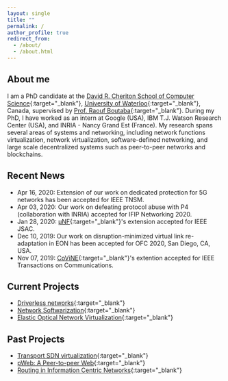```yaml
---
layout: single
title: ""
permalink: /
author_profile: true
redirect_from: 
  - /about/
  - /about.html
---
```


## About me
I am a PhD candidate at the [David R. Cheriton School of Computer Science](https://cs.uwaterloo.ca){:target="_blank"}, [University of Waterloo](https://uwaterloo.ca){:target="_blank"}, Canada, supervised by [Prof. Raouf Boutaba](https://rboutaba.cs.uwaterloo.ca){:target="_blank"}. During my PhD, I have worked as an intern at Google (USA), IBM T.J. Watson Research Center (USA), and INRIA - Nancy Grand Est (France). My research spans several areas of systems and networking, including network functions virtualization, network virtualization, software-defined networking, and large scale decentralized systems such as peer-to-peer networks and blockchains. 

## Recent News
- Apr 16, 2020: Extension of our work on dedicated protection for 5G networks has been accepted for IEEE TNSM.
- Apr 03, 2020: Our work on defeating protocol abuse with P4 (collaboration with INRIA) accepted for IFIP Networking 2020.
- Jan 28, 2020: [&mu;NF](files/netsoft19_unf.pdf){:target="_blank"}'s extension accepted for IEEE JSAC.
- Dec 10, 2019: Our work on disruption-minimized virtual link re-adaptation in EON has been accepted for OFC 2020, San Diego, CA, USA.
- Nov 07, 2019: [CoViNE](files/networking16_covine.pdf){:target="_blank"}'s extention accepted for IEEE Transactions on Communications.
<!-- - Oct 25, 2019: [Best paper award](https://cs.uwaterloo.ca/news/team-systems-and-networking-researchers-wins-best-paper){:target="_blank"} at IEEE/ACM/IFIP CNSM 2019, Halifax, Canada. -->
<!-- - Sep 23, 2019: ESSO accepted for IEEE Transaction on Network and Service Management - Speical Issue on Latest Developments for the Management of Softwarized Networks.-->
<!-- - Aug 03, 2019: Our work on reliable slicing of 5G transport networks has been accepted for IEEE/ACM/IFIP CNSM 2019, Halifax, Canada. -->
<!-- - Jul 19, 2019: Our work on low-latency EON slice provisioning has been accepted for IEEE ICNP 2019, Chicago, IL, USA.-->
<!-- <li>Jul 08, 2019: SPONGE accepted for IEEE LCN 2019, Osnabrück, Germany. </li> -->
<!-- <li>Jun 27, 2019: &mu;NF awarded the best paper at IEEE NetSoft 2018, Paris, France.</li> -->
<!-- <li>May 30, 2019: Awarded Student Travel Grant to attend IEEE NetSoft 2019 in Paris, France.</li> -->
<!-- <li>May 10, 2019: Awarded <a href='https://uwaterloo.ca/graduate-studies/awardsandfunding/external-awards/ontario-graduate-scholarship-ogs-and-queen-elizabeth-ii' target='_blank'>Ontario Graduate Scholarship</a> and <a href='https://uwaterloo.ca/graduate-studies/awardsandfunding/presidents-graduate-scholarship-pgs' target='_blank'>President's Graduate Scholarship</a> for academic year 2019-2020. -->
<!-- <li>Apr 26, 2019: Passed PhD Comprehensive-II!</li> -->
<!-- <li>Mar 03, 2019: &mu;NF accepted for IEEE NetSoft 2019, Paris, France. </li> -->
<!-- <li>Jan 07, 2019: Our article making the case for microservice-based NFV has been accepted to appear in IEEE Network Magazine.</li> -->
<!-- <li>Nov 29, 2018: Our work on virtual network embedding in Elastic Optical Networks has been accepted for IEEE INFOCOM 2019, Paris, France.</li> -->
<!-- <li>Sep 06, 2018: Awarded Best Teaching Assistant for the Winter 2018 Term. </li> -->
<!-- <li>Aug 27, 2018: UNiS accepted for IEEE/ACM/IFIP CNSM 2018, Rome, Italy. </li> -->
<!-- <li>Jun 04, 2018: Started internship with RESIST team at INRIA - Nancy Grand Est, France.</li> -->
<!-- <li>May 14, 2018: Presented Khaleesi at IFIP Networking 2018, Zurich, Switzerland.</li> -->
<!-- <li>May 03, 2018: Extension of MULE (IEEE/ACM/IFIP CNSM'17) accepted to appear in IEEE Transactions on Network and Service Management.</li> -->
<!-- <li>Apr 23, 2018: Awarded <a href='https://uwaterloo.ca/graduate-studies/awardsandfunding/external-awards/ontario-graduate-scholarship-ogs-and-queen-elizabeth-ii' target='_blank'>Ontario Graduate Scholarship</a> and <a href='https://uwaterloo.ca/graduate-studies/awardsandfunding/presidents-graduate-scholarship-pgs' target='_blank'>President's Graduate Scholarship</a> for academic year 2018-2019.-->
<!-- <li>Apr 13, 2018: Awarded UW International Experience Award for research visit to INRIA - Nancy, France.</li> -->
<!-- <li>Mar 07, 2018: Khaleesi accepted for IFIP Networking 2018, Zurich, Switzerland.</li> -->
<!-- <li>Feb 27, 2018: Extention of our work on jointly optimizing backup allocation and embedding for SVNE is accepted to appear in IEEE JSAC - 2017 Special Issue on Network Softwarization and Enablers</li> -->
<!-- <li>Feb 09, 2018: Awarded MITACS Globalink Research Award for a research visit to INRIA - Nancy, France.</li> -->
<!-- <li>Nov 30, 2017: MULE awarded best paper in IEEE/ACM/IFIP CNSM 2017, Tokyo, Japan.</li> -->
<!-- <li>Nov 30, 2017: Presented MULE at IEEE/ACM/IFIP CNSM 2017, Tokyo, Japan.</li> -->
<!-- <li>Nov 08, 2017: Awarded Student Travel Grant to attend IEEE/ACM/IFIP CNSM 2017 in Tokyo, Japan.</li> -->
<!-- <li>Aug 29, 2017: MULE accepted for IEEE/ACM/IFIP CNSM 2017, Tokyo, Japan. </li> -->
<!-- <li>June 14, 2017: Presented our work on jointly optimizing backup allocation at VN level and VN embedding at IFIP Networking 2017, Stockholm, Sweden.</li> -->
<!-- <li>May 09, 2017: Presented ReViNE at IFIP/IEEE IM 2017, Lisbon, Portugal. </li> -->
<!-- <li>Apr 25, 2017: Awarded Student Travel Grant to attend IFIP/IEEE IM 2017 in Lisbon, Portugal</li> -->
<!-- <li>Apr 24, 2017: Awarded <a href='https://uwaterloo.ca/graduate-studies/awardsandfunding/external-awards/ontario-graduate-scholarship-ogs-and-queen-elizabeth-ii' target='_blank'>Ontario Graduate Scholarship</a> and <a href='https://uwaterloo.ca/graduate-studies/awardsandfunding/presidents-graduate-scholarship-pgs' target='_blank'>President's Graduate Scholarship</a> for academic year 2017-2018. -->
<!-- <li>Apr 07, 2017: Our work on jointly optimizing backup allocation and embedding for SVNE is accepted for IFIP Networking 2017, Stockholm, Sweden. </li> -->
<!-- <li>Apr 03, 2017: Extension of ReNoVatE accepted to appear in IEEE Transactions on Network and Service Management. </li> -->
<!-- <li>Dec 20, 2016: Awarded Graduate Excellence Scholarship by CS@UWaterloo.</li> -->
<!-- <li>Nov 11, 2016: ReViNE accepted for IEEE/IFIP IM 2017, Lisbon, Portugal. </li> -->
<!-- <li>Oct 31, 2016: Presented EASE at IEEE/ACM/IFIP CNSM 2016 (Mini-conference), Montreal, Canada. </li> -->
<!-- <li>Aug 22, 2016: ReNoVatE and EASE accepted for IEEE/ACM/IFIP CNSM 2016, Montreal, Canada. </li> -->
<!-- <li>May 21, 2016: Extentions of DRONE and VNF-OP accepted to appear in IEEE Transactions on Network and Service Management. </li> -->
<!-- <li>Mar 04, 2016: CoViNE accepted for IFIP Networking Conference 2016, Vienna, Austria. </li> -->

## Current Projects
- [Driverless networks](https://watdriverlessnetwork.github.io/){:target="_blank"}
- [Network Softwarization](https://netsoftcreate.github.io/){:target="_blank"}
- [Elastic Optical Network Virtualization](https://wateonvirtualization.github.io/){:target="_blank"}

## Past Projects
- [Transport SDN virtualization](https://www.researchgate.net/project/Transport-SDN-Virtualization){:target="_blank"}
- [pWeb: A Peer-to-peer Web](https://www.researchgate.net/project/P2P-Web-pWeb){:target="_blank"}
- [Routing in Information Centric Networks](https://www.researchgate.net/project/Information-Centric-Networking-ICN-2){:target="_blank"}

